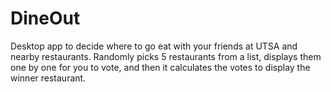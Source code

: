 # DineOut
Desktop app to decide where to go eat with your friends at UTSA and nearby restaurants.
Randomly picks 5 restaurants from a list, displays them one by one for you to vote, and 
then it calculates the votes to display the winner restaurant.
